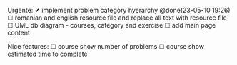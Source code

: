 
Urgente:
  ✔ implement problem category hyerarchy @done(23-05-10 19:26)
  ☐ romanian and english resource file and replace all text with resource file
  ☐ UML db diagram - courses, category and exercise 
  ☐ add main page content

Nice features:
  ☐ course show number of problems
  ☐ course show estimated time to complete